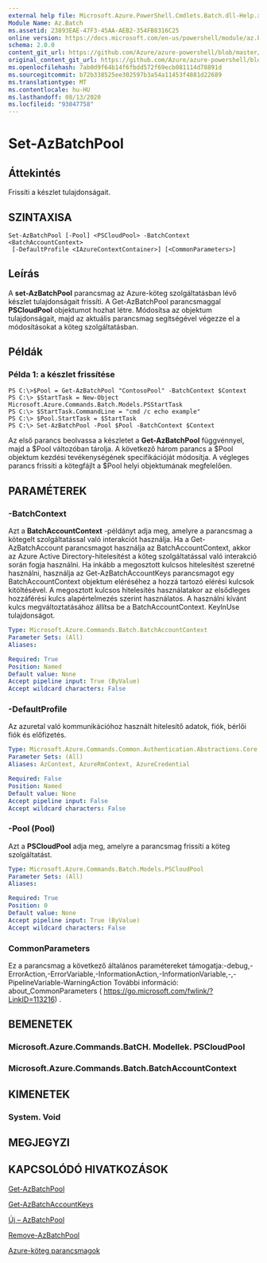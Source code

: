 ```yaml
---
external help file: Microsoft.Azure.PowerShell.Cmdlets.Batch.dll-Help.xml
Module Name: Az.Batch
ms.assetid: 23893EAE-47F3-45AA-AEB2-354FB8316C25
online version: https://docs.microsoft.com/en-us/powershell/module/az.batch/set-azbatchpool
schema: 2.0.0
content_git_url: https://github.com/Azure/azure-powershell/blob/master/src/Batch/Batch/help/Set-AzBatchPool.md
original_content_git_url: https://github.com/Azure/azure-powershell/blob/master/src/Batch/Batch/help/Set-AzBatchPool.md
ms.openlocfilehash: 7ab0d9f64b14f6fbdd572f69ecb081114d78891d
ms.sourcegitcommit: b72b338525ee302597b3a54a11453f4881d22689
ms.translationtype: MT
ms.contentlocale: hu-HU
ms.lasthandoff: 08/13/2020
ms.locfileid: "93847758"
---
```

# Set-AzBatchPool

## Áttekintés
Frissíti a készlet tulajdonságait.

## SZINTAXISA

```
Set-AzBatchPool [-Pool] <PSCloudPool> -BatchContext <BatchAccountContext>
 [-DefaultProfile <IAzureContextContainer>] [<CommonParameters>]
```

## Leírás
A **set-AzBatchPool** parancsmag az Azure-köteg szolgáltatásban lévő készlet tulajdonságait frissíti.
A Get-AzBatchPool parancsmaggal **PSCloudPool** objektumot hozhat létre.
Módosítsa az objektum tulajdonságait, majd az aktuális parancsmag segítségével végezze el a módosításokat a köteg szolgáltatásban.

## Példák

### Példa 1: a készlet frissítése
```
PS C:\>$Pool = Get-AzBatchPool "ContosoPool" -BatchContext $Context
PS C:\> $StartTask = New-Object Microsoft.Azure.Commands.Batch.Models.PSStartTask
PS C:\> $StartTask.CommandLine = "cmd /c echo example"
PS C:\> $Pool.StartTask = $StartTask
PS C:\> Set-AzBatchPool -Pool $Pool -BatchContext $Context
```

Az első parancs beolvassa a készletet a **Get-AzBatchPool** függvénnyel, majd a $Pool változóban tárolja.
A következő három parancs a $Pool objektum kezdési tevékenységének specifikációját módosítja.
A végleges parancs frissíti a kötegfájlt a $Pool helyi objektumának megfelelően.

## PARAMÉTEREK

### -BatchContext
Azt a **BatchAccountContext** -példányt adja meg, amelyre a parancsmag a kötegelt szolgáltatással való interakciót használja.
Ha a Get-AzBatchAccount parancsmagot használja az BatchAccountContext, akkor az Azure Active Directory-hitelesítést a köteg szolgáltatással való interakció során fogja használni. Ha inkább a megosztott kulcsos hitelesítést szeretné használni, használja az Get-AzBatchAccountKeys parancsmagot egy BatchAccountContext objektum eléréséhez a hozzá tartozó elérési kulcsok kitöltésével. A megosztott kulcsos hitelesítés használatakor az elsődleges hozzáférési kulcs alapértelmezés szerint használatos. A használni kívánt kulcs megváltoztatásához állítsa be a BatchAccountContext. KeyInUse tulajdonságot.

```yaml
Type: Microsoft.Azure.Commands.Batch.BatchAccountContext
Parameter Sets: (All)
Aliases:

Required: True
Position: Named
Default value: None
Accept pipeline input: True (ByValue)
Accept wildcard characters: False
```

### -DefaultProfile
Az azuretal való kommunikációhoz használt hitelesítő adatok, fiók, bérlői fiók és előfizetés.

```yaml
Type: Microsoft.Azure.Commands.Common.Authentication.Abstractions.Core.IAzureContextContainer
Parameter Sets: (All)
Aliases: AzContext, AzureRmContext, AzureCredential

Required: False
Position: Named
Default value: None
Accept pipeline input: False
Accept wildcard characters: False
```

### -Pool (Pool)
Azt a **PSCloudPool** adja meg, amelyre a parancsmag frissíti a köteg szolgáltatást.

```yaml
Type: Microsoft.Azure.Commands.Batch.Models.PSCloudPool
Parameter Sets: (All)
Aliases:

Required: True
Position: 0
Default value: None
Accept pipeline input: True (ByValue)
Accept wildcard characters: False
```

### CommonParameters
Ez a parancsmag a következő általános paramétereket támogatja:-debug,-ErrorAction,-ErrorVariable,-InformationAction,-InformationVariable,-,-PipelineVariable-WarningAction További információ: about_CommonParameters ( https://go.microsoft.com/fwlink/?LinkID=113216) .

## BEMENETEK

### Microsoft.Azure.Commands.BatCH. Modellek. PSCloudPool

### Microsoft.Azure.Commands.Batch.BatchAccountContext

## KIMENETEK

### System. Void

## MEGJEGYZI

## KAPCSOLÓDÓ HIVATKOZÁSOK

[Get-AzBatchPool](./Get-AzBatchPool.md)

[Get-AzBatchAccountKeys](./Get-AzBatchAccountKey.md)

[Új – AzBatchPool](./New-AzBatchPool.md)

[Remove-AzBatchPool](./Remove-AzBatchPool.md)

[Azure-köteg parancsmagok](/powershell/module/az.batch)


